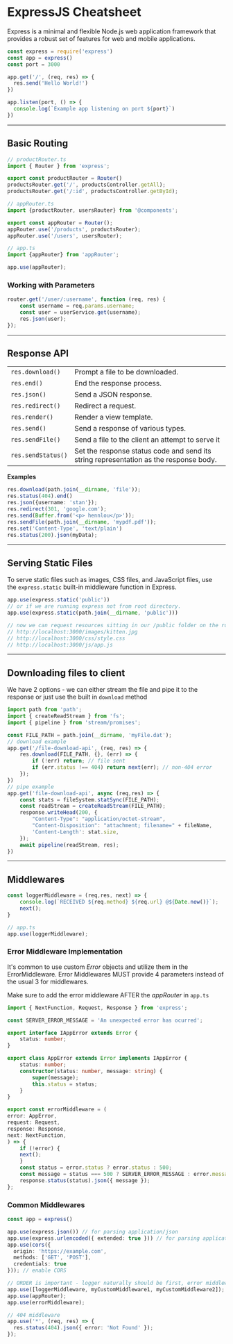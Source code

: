 # ExpressJS Cheatsheet

Express is a minimal and flexible Node.js web application framework that provides a robust set of features for web and mobile applications.

```typescript
const express = require('express')
const app = express()
const port = 3000

app.get('/', (req, res) => {
  res.send('Hello World!')
})

app.listen(port, () => {
  console.log(`Example app listening on port ${port}`)
})
```


---

## Basic Routing


```typescript
// productRouter.ts
import { Router } from 'express';

export const productRouter = Router()
productsRouter.get('/', productsController.getAll);
productsRouter.get('/:id', productsController.getById);

// appRouter.ts
import {productRouter, usersRouter} from '@components';

export const appRouter = Router();
appRouter.use('/products', productsRouter);
appRouter.use('/users', usersRouter);

// app.ts
import {appRouter} from 'appRouter';

app.use(appRouter);

```
### Working with Parameters

```typescript
router.get('/user/:username', function (req, res) {
	const username = req.params.username;
	const user = userService.get(username);
	res.json(user);
});
```

---
## Response API

|                    |                                                                                       |
| ------------------ | ------------------------------------------------------------------------------------- |
| `res.download()`   | Prompt a file to be downloaded.                                                       |
| `res.end()`        | End the response process.                                                             |
| `res.json()`       | Send a JSON response.                                                                 |
| `res.redirect()`   | Redirect a request.                                                                   |
| `res.render()`     | Render a view template.                                                               |
| `res.send()`       | Send a response of various types.                                                     |
| `res.sendFile()`   | Send a file to the client an attempt to serve it                                      |
| `res.sendStatus()` | Set the response status code and send its string representation as the response body. |
**Examples**

```typescript
res.download(path.join(__dirname, 'file'));
res.status(404).end()
res.json({username: 'stan'});
res.redirect(301, 'google.com');
res.send(Buffer.from('<p> hennlou</p>'));
res.sendFile(path.join(__dirname, 'mypdf.pdf'));
res.set('Content-Type', 'text/plain')
res.status(200).json(myData);
```
---
## Serving Static Files

To serve static files such as images, CSS files, and JavaScript files, use the `express.static` built-in middleware function in Express.

```typescript
app.use(express.static('public'))
// or if we are running express not from root directory.
app.use(express.static(path.join(__dirname, 'public')))

// now we can request resources sitting in our /public folder on the root level.
// http://localhost:3000/images/kitten.jpg
// http://localhost:3000/css/style.css
// http://localhost:3000/js/app.js
```

---
## Downloading files to client

We have 2 options - we can either stream the file and pipe it to the response or just use the built in `download` method

```typescript
import path from 'path';
import { createReadStream } from 'fs';
import { pipeline } from 'stream/promises';

const FILE_PATH = path.join(__dirname, 'myFile.dat');
// download example
app.get('/file-download-api', (req, res) => {
	res.download(FILE_PATH, {}, (err) => {
	    if (!err) return; // file sent
	    if (err.status !== 404) return next(err); // non-404 error
	});
})
// pipe example
app.get('file-download-api', async (req,res) => {
    const stats = fileSystem.statSync(FILE_PATH);
	const readStream = createReadStream(FILE_PATH);
    response.writeHead(200, {
        "Content-Type": "application/octet-stream",
        "Content-Disposition": "attachment; filename=" + fileName,
        'Content-Length': stat.size,
    });
	await pipeline(readStream, res);
})
```

---

## Middlewares


```typescript
const loggerMiddleware = (req,res, next) => {
	console.log(`RECEIVED ${req.method} ${req.url} @${Date.now()}`);
	next();
}

// app.ts
app.use(loggerMiddleware);
```

### Error Middleware Implementation

It's common to use custom *Error* objects and utilize them in the ErrorMiddleware. Error Middlewares MUST provide 4 parameters instead of the usual 3 for middlewares.

Make sure to add the error middleware AFTER the *appRouter* in `app.ts`

```typescript
import { NextFunction, Request, Response } from 'express';

const SERVER_ERROR_MESSAGE = 'An unexpected error has ocurred';

export interface IAppError extends Error {
	status: number;
}

export class AppError extends Error implements IAppError {
	status: number;
	constructor(status: number, message: string) {
		super(message);
		this.status = status;
	}
}

export const errorMiddleware = (
error: AppError,
request: Request,
response: Response,
next: NextFunction,
) => {
	if (!error) {
	next();
	}
	const status = error.status ? error.status : 500;
	const message = status === 500 ? SERVER_ERROR_MESSAGE : error.message;
	response.status(status).json({ message });
};
```

### Common Middlewares

```typescript
const app = express()

app.use(express.json()) // for parsing application/json
app.use(express.urlencoded({ extended: true })) // for parsing application/x-www-form-urlencoded (FORM bodies too)
app.use(cors({
  origin: 'https://example.com',
  methods: ['GET', 'POST'],
  credentials: true
})); // enable CORS

// ORDER is important - logger naturally should be first, error middleware right after router.
app.use([loggerMiddleware, myCustomMiddleware1, myCustomMiddleware2]);
app.use(appRouter);
app.use(errorMiddleware);

// 404 middleware
app.use('*', (req, res) => {
  res.status(404).json({ error: 'Not Found' });
});
```

